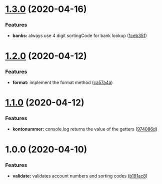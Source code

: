 # [1.3.0](https://github.com/svbeon/kontonummer/compare/v1.2.0...v1.3.0) (2020-04-16)


### Features

* **banks:** always use 4 digit sortingCode for bank lookup ([1ceb351](https://github.com/svbeon/kontonummer/commit/1ceb35110926bd82572ba42610db409cc019bc6c))

# [1.2.0](https://github.com/svbeon/kontonummer/compare/v1.1.0...v1.2.0) (2020-04-12)


### Features

* **format:** implement the format method ([ca57a4a](https://github.com/svbeon/kontonummer/commit/ca57a4ab6e1423b1c8f7509394337bc19c982b96))

# [1.1.0](https://github.com/svbeon/kontonummer/compare/v1.0.0...v1.1.0) (2020-04-12)


### Features

* **kontonummer:** console.log returns the value of the getters ([974086d](https://github.com/svbeon/kontonummer/commit/974086d4f14813288a8e7d40fd5791cefaa56216))

# 1.0.0 (2020-04-10)


### Features

* **validate:** validates account numbers and sorting codes ([b191ac8](https://github.com/svbeon/kontonummer/commit/b191ac8cf8beb01c4336b2104a243c3b18f0f26d))
